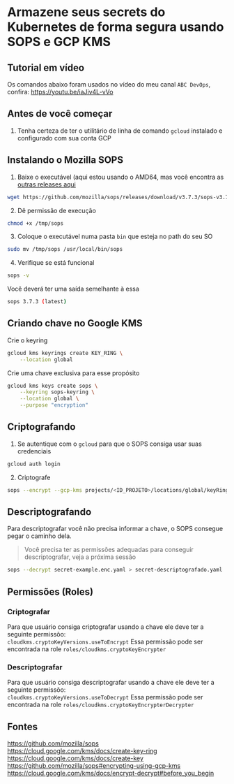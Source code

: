# Armazene seus secrets do Kubernetes de forma segura usando SOPS e GCP KMS

## Tutorial em vídeo
Os comandos abaixo foram usados no vídeo do meu canal `ABC DevOps`, confira: https://youtu.be/iaJiv4L-vVo



## Antes de você começar
1. Tenha certeza de ter o utilitário de linha de comando `gcloud` instalado e configurado com sua conta GCP

## Instalando o Mozilla SOPS 
1. Baixe o executável (aqui estou usando o AMD64, mas você encontra as [outras releases aqui](https://github.com/mozilla/sops/releases/download/v3.7.3/sops-v3.7.3.linux.amd64)
```bash
wget https://github.com/mozilla/sops/releases/download/v3.7.3/sops-v3.7.3.linux.amd64 -O /tmp/sops
```

2. Dê permissão de execução
```bash
chmod +x /tmp/sops
```

3. Coloque o executável numa pasta `bin` que esteja no path do seu SO
```bash
sudo mv /tmp/sops /usr/local/bin/sops
```

4. Verifique se está funcional
```bash
sops -v
```

Você deverá ter uma saída semelhante à essa
```bash
sops 3.7.3 (latest)
```


## Criando chave no Google KMS
Crie o keyring
```bash
gcloud kms keyrings create KEY_RING \
    --location global
```

Crie uma chave exclusiva para esse propósito
```bash
gcloud kms keys create sops \
    --keyring sops-keyring \
    --location global \
    --purpose "encryption"
```


## Criptografando
1. Se autentique com o `gcloud` para que o SOPS consiga usar suas credenciais
```bash
gcloud auth login
```

2. Criptografe
```bash
sops --encrypt --gcp-kms projects/<ID_PROJETO>/locations/global/keyRings/<NOME_KEYRING>/cryptoKeys/<NOME_CHAVE> secret-example.yaml > secret-example.enc.yaml
```


## Descriptografando
Para descriptografar você não precisa informar a chave, o SOPS consegue pegar o caminho dela.

> Você precisa ter as permissões adequadas para conseguir descriptografar, veja a próxima sessão

```bash
sops --decrypt secret-example.enc.yaml > secret-descriptografado.yaml
```


## Permissões (Roles)
### Criptografar
Para que usuário consiga criptografar usando a chave ele deve ter a seguinte permissõo:  
`cloudkms.cryptoKeyVersions.useToEncrypt`
Essa permissão pode ser encontrada na role `roles/cloudkms.cryptoKeyEncrypter`

### Descriptografar
Para que usuário consiga descriptografar usando a chave ele deve ter a seguinte permissõo:  
`cloudkms.cryptoKeyVersions.useToDecrypt`
Essa permissão pode ser encontrada na role `roles/cloudkms.cryptoKeyEncrypterDecrypter`


## Fontes
https://github.com/mozilla/sops  
https://cloud.google.com/kms/docs/create-key-ring  
https://cloud.google.com/kms/docs/create-key  
https://github.com/mozilla/sops#encrypting-using-gcp-kms  
https://cloud.google.com/kms/docs/encrypt-decrypt#before_you_begin  